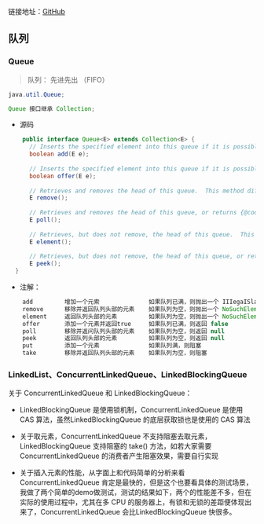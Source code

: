链接地址：[GitHub](https://github.com/xingshaocheng/architect-awesome)



## 队列

### Queue

> 队列： 先进先出 （FIFO）

```java
java.util.Queue;

Queue 接口继承 Collection;
```

- 源码

```java
	public interface Queue<E> extends Collection<E> {
      // Inserts the specified element into this queue if it is possible to do so immediately without violating capacity restrictions, returning {@code true} upon success and throwing an {@code IllegalStateException} if no space is currently available.
      boolean add(E e);
      
      // Inserts the specified element into this queue if it is possible to do so immediately without violating capacity restrictions. When using a capacity-restricted queue, this method is generally preferable to {@link #add}, which can fail to insert an element only by throwing an exception.
      boolean offer(E e);
      
      // Retrieves and removes the head of this queue.  This method differs from {@link #poll poll} only in that it throws an exception if this queue is empty.
      E remove();
      
      // Retrieves and removes the head of this queue, or returns {@code null} if this queue is empty.
      E poll();
      
      // Retrieves, but does not remove, the head of this queue.  This method differs from {@link #peek peek} only in that it throws an exception if this queue is empty.
      E element();
      
      // Retrieves, but does not remove, the head of this queue, or returns {@code null} if this queue is empty.
      E peek();
  }
```

- 注解：

~~~java
	add			增加一个元索				如果队列已满，则抛出一个 IIIegaISlabEepeplian 异常
	remove   	移除并返回队列头部的元素	如果队列为空，则抛出一个 NoSuchElementException 异常
	element		返回队列头部的元素 		  如果队列为空，则抛出一个 NoSuchElementException 异常
	offer       添加一个元素并返回true     如果队列已满，则返回 false
    poll        移除并返问队列头部的元素    如果队列为空，则返回 null
	peek        返回队列头部的元素         如果队列为空，则返回 null
    put         添加一个元素              如果队列满，则阻塞
    take        移除并返回队列头部的元素   	如果队列为空，则阻塞
~~~





### LinkedList、ConcurrentLinkedQueue、LinkedBlockingQueue



关于 ConcurrentLinkedQueue 和 LinkedBlockingQueue：

- LinkedBlockingQueue 是使用锁机制，ConcurrentLinkedQueue 是使用 CAS 算法，虽然LinkedBlockingQueue 的底层获取锁也是使用的 CAS 算法

- 关于取元素，ConcurrentLinkedQueue 不支持阻塞去取元素，LinkedBlockingQueue 支持阻塞的 take() 方法，如若大家需要 ConcurrentLinkedQueue 的消费者产生阻塞效果，需要自行实现

- 关于插入元素的性能，从字面上和代码简单的分析来看 ConcurrentLinkedQueue 肯定是最快的，但是这个也要看具体的测试场景，我做了两个简单的demo做测试，测试的结果如下，两个的性能差不多，但在实际的使用过程中，尤其在多 CPU 的服务器上，有锁和无锁的差距便体现出来了，ConcurrentLinkedQueue 会比LinkedBlockingQueue 快很多。
